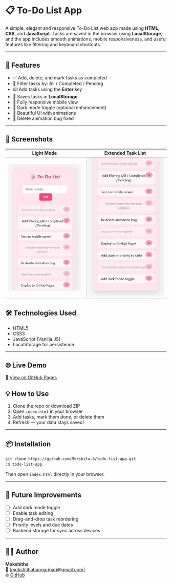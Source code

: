 

# 📋 To-Do List App

A simple, elegant and responsive To-Do List web app made using **HTML**, **CSS**, and **JavaScript**. Tasks are saved in the browser using **LocalStorage**, and the app includes smooth animations, mobile responsiveness, and useful features like filtering and keyboard shortcuts.

---

## 🚀 Features

- ✅ Add, delete, and mark tasks as completed  
- 🎯 Filter tasks by: All / Completed / Pending  
- ⌨️ Add tasks using the **Enter** key  
- 💾 Saves tasks in **LocalStorage**  
- 📱 Fully responsive mobile view  
- 🌙 Dark mode toggle (optional enhancement)  
- 🎨 Beautiful UI with animations  
- 🚫 Delete animation bug fixed  

---

## 📱 Screenshots

| Light Mode | Extended Task List |
|------------|--------------------|
| ![Screenshot 1](Screenshots/screenshot-1.png) | ![Screenshot 2](Screenshots/screenshot-2.png) |


## 🛠️ Technologies Used

- HTML5  
- CSS3  
- JavaScript (Vanilla JS)  
- LocalStorage for persistence

---

## 🌐 Live Demo

🔗 [View on GitHub Pages]( https://mokshita-b.github.io/todo-list-app/)


## 💡 How to Use

1. Clone the repo or download ZIP  
2. Open `index.html` in your browser  
3. Add tasks, mark them done, or delete them  
4. Refresh — your data stays saved!

---

## 📦 Installation

```bash
git clone https://github.com/Mokshita-B/todo-list-app.git
cd todo-list-app
```

Then open `index.html` directly in your browser.

---

## 🔄 Future Improvements

- [ ] Add dark mode toggle  
- [ ] Enable task editing  
- [ ] Drag-and-drop task reordering  
- [ ] Priority levels and due dates  
- [ ] Backend storage for sync across devices

---

## 🧑‍💻 Author

**Mokshitha**  
📧 [mokshtihabangarigari@gmail.com]  
🌐 [GitHub](https://github.com/Mokshita-B) 
